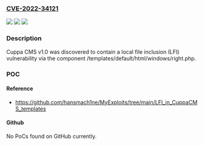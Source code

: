 ### [CVE-2022-34121](https://cve.mitre.org/cgi-bin/cvename.cgi?name=CVE-2022-34121)
![](https://img.shields.io/static/v1?label=Product&message=n%2Fa&color=blue)
![](https://img.shields.io/static/v1?label=Version&message=n%2Fa&color=blue)
![](https://img.shields.io/static/v1?label=Vulnerability&message=n%2Fa&color=brighgreen)

### Description

Cuppa CMS v1.0 was discovered to contain a local file inclusion (LFI) vulnerability via the component /templates/default/html/windows/right.php.

### POC

#### Reference
- https://github.com/hansmach1ne/MyExploits/tree/main/LFI_in_CuppaCMS_templates

#### Github
No PoCs found on GitHub currently.

